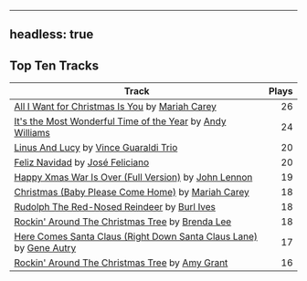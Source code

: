 
---
headless: true
---

## Top Ten Tracks

| Track | Plays |
| --- |  ---: |
|[All I Want for Christmas Is You](/songs/all-i-want-for-christmas-is-you) by [Mariah Carey](/artists/mariah-carey-31885)| 26|
|[It's the Most Wonderful Time of the Year](/songs/its-the-most-wonderful-time-of-the-year) by [Andy Williams](/artists/andy-williams-16425)| 24|
|[Linus And Lucy](/songs/linus-and-lucy) by [Vince Guaraldi Trio](/artists/vince-guaraldi-trio-37943)| 20|
|[Feliz Navidad](/songs/feliz-navidad) by [José Feliciano](/artists/jose-feliciano-30507)| 20|
|[Happy Xmas War Is Over (Full Version)](/songs/happy-xmas-war-is-over-full-version) by [John Lennon](/artists/john-lennon-972)| 19|
|[Christmas (Baby Please Come Home)](/songs/christmas-baby-please-come-home) by [Mariah Carey](/artists/mariah-carey-31885)| 18|
|[Rudolph The Red-Nosed Reindeer](/songs/rudolph-the-red-nosed-reindeer) by [Burl Ives](/artists/burl-ives-1117)| 18|
|[Rockin' Around The Christmas Tree](/songs/rockin-around-the-christmas-tree) by [Brenda Lee](/artists/brenda-lee-18115)| 18|
|[Here Comes Santa Claus (Right Down Santa Claus Lane)](/songs/here-comes-santa-claus-right-down-santa-claus-lane) by [Gene Autry](/artists/gene-autry-1800)| 17|
|[Rockin' Around The Christmas Tree](/songs/rockin-around-the-christmas-tree) by [Amy Grant](/artists/amy-grant-3053)| 16|
